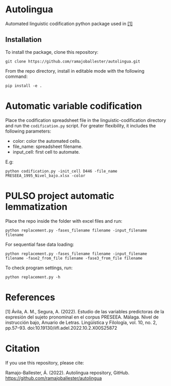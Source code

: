# Autolingua
Automated linguistic codification python package used in [[1]](https://doi.org/10.19130/iifl.adel.2022.10.2.X00S25872)

## Installation

To install the package, clone this repository:

```
git clone https://github.com/ramajoballester/autolingua.git
```

From the repo directory, install in editable mode with the following command:

```
pip install -e .
```

# Automatic variable codification

Place the codification spreadsheet file in the linguistic-codification directory and run the ```codification.py``` script. For greater flexibility, it includes the following parameters:

- color: color the automated cells.
- file_name: spreadsheet filename.
- input_cell: first cell to automate.

E.g:

```
python codification.py -init_cell D446 -file_name PRESEEA_1995_Nivel_bajo.xlsx -color
```

# PULSO project automatic lemmatization

Place the repo inside the folder with excel files and run:

```
python replacement.py -fases_filename filename -input_filename filename 
```

For sequential fase data loading:

```
python replacement.py -fases_filename filename -input_filename filename -fase2_from_file filename -fase3_from_file filename
```

To check program settings, run:

```
python replacement.py -h
```

# References

[1] Ávila, A. M., Segura, A. (2022). Estudio de las variables predictoras de la expresión del sujeto pronominal en el corpus PRESEEA. Málaga. Nivel de instrucción bajo, Anuario de Letras. Lingüística y Filología, vol. 10, no. 2, pp.57–93. doi:10.19130/iifl.adel.2022.10.2.X00S25872

# Citation

If you use this repository, please cite:

Ramajo-Ballester, Á. (2022). Autolingua repository, GitHub. https://github.com/ramajoballester/autolingua

